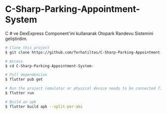 # C-Sharp-Parking-Appointment-System
C # ve DexExpress Component'ini kullanarak Otopark Randevu Sistemini geliştirdim.

```bash
# Clone this project
$ git clone https://github.com/ferhatiltas/C-Sharp-Parking-Appointment-System-

# Access
$ cd C-Sharp-Parking-Appointment-System-

# Pull dependencies
$ flutter pub get

# Run the project (emulator or physical device needs to be connected first)
$ flutter run

# Build an apk
$ flutter build apk --split-per-abi
```
